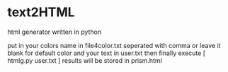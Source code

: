 # text2HTML

html generator written in python

put in your colors name in file4color.txt seperated with comma or leave it blank for default color
and your text in user.txt then finally execute [ htmlg.py user.txt ] results will be stored in prism.html
